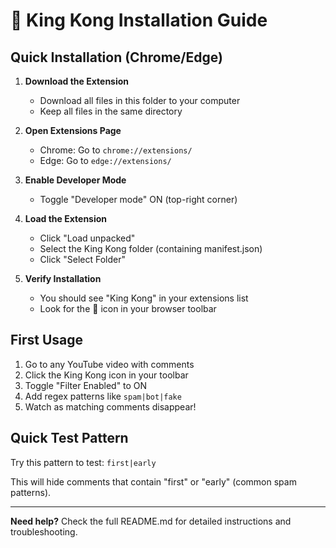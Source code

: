 # 🦍 King Kong Installation Guide

## Quick Installation (Chrome/Edge)

1. **Download the Extension**
   - Download all files in this folder to your computer
   - Keep all files in the same directory

2. **Open Extensions Page**
   - Chrome: Go to `chrome://extensions/`
   - Edge: Go to `edge://extensions/`

3. **Enable Developer Mode**
   - Toggle "Developer mode" ON (top-right corner)

4. **Load the Extension**
   - Click "Load unpacked"
   - Select the King Kong folder (containing manifest.json)
   - Click "Select Folder"

5. **Verify Installation**
   - You should see "King Kong" in your extensions list
   - Look for the 🦍 icon in your browser toolbar

## First Usage

1. Go to any YouTube video with comments
2. Click the King Kong icon in your toolbar
3. Toggle "Filter Enabled" to ON
4. Add regex patterns like `spam|bot|fake`
5. Watch as matching comments disappear!

## Quick Test Pattern

Try this pattern to test: `first|early`

This will hide comments that contain "first" or "early" (common spam patterns).

---

**Need help?** Check the full README.md for detailed instructions and troubleshooting. 